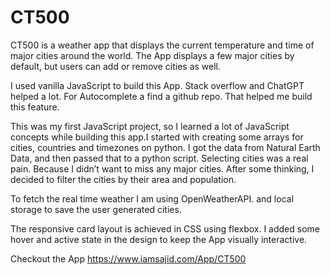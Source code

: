 # CT500

CT500 is a weather app that displays the current temperature and time of major cities around the world. The App displays a few major cities by default, but users can add or remove cities as well.

I used vanilla JavaScript to build this App. Stack overflow and ChatGPT helped a lot. For Autocomplete a find a github repo. That helped me build this feature.

This was my first JavaScript project, so I learned a lot of JavaScript concepts while building this app.I started with creating some arrays for cities, countries and timezones on python. I got the data from Natural Earth Data, and then passed that to a python script. Selecting cities was a real pain. Because I didn’t want to miss any major cities. After some thinking, I decided to filter the cities by their area and population.

To fetch the real time weather I am using OpenWeatherAPI. and local storage to save the user generated cities.

The responsive card layout is achieved in CSS using flexbox. I added some hover and active state in the design to keep the App visually interactive.

Checkout the App https://www.iamsajid.com/App/CT500
